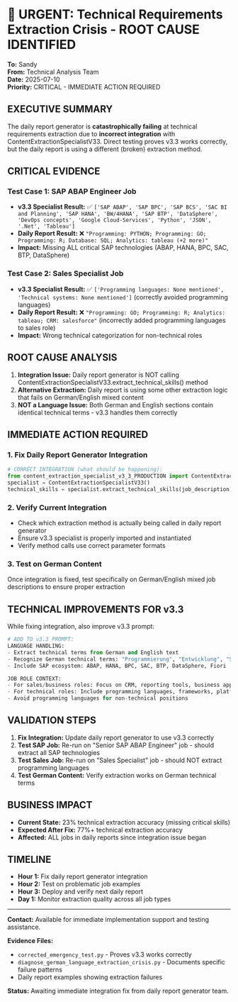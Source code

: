 # 🚨 URGENT: Technical Requirements Extraction Crisis - ROOT CAUSE IDENTIFIED

**To:** Sandy  
**From:** Technical Analysis Team  
**Date:** 2025-07-10  
**Priority:** CRITICAL - IMMEDIATE ACTION REQUIRED  

## EXECUTIVE SUMMARY

The daily report generator is **catastrophically failing** at technical requirements extraction due to **incorrect integration** with ContentExtractionSpecialistV33. Direct testing proves v3.3 works correctly, but the daily report is using a different (broken) extraction method.

## CRITICAL EVIDENCE

### Test Case 1: SAP ABAP Engineer Job
- **v3.3 Specialist Result:** ✅ `['SAP ABAP', 'SAP BPC', 'SAP BCS', 'SAC BI and Planning', 'SAP HANA', 'BW/4HANA', 'SAP BTP', 'DataSphere', 'DevOps concepts', 'Google Cloud-Services', 'Python', 'JSON', '.Net', 'Tableau']`
- **Daily Report Result:** ❌ `"Programming: PYTHON; Programming: GO; Programming: R; Database: SQL; Analytics: tableau (+2 more)"`
- **Impact:** Missing ALL critical SAP technologies (ABAP, HANA, BPC, SAC, BTP, DataSphere)

### Test Case 2: Sales Specialist Job  
- **v3.3 Specialist Result:** ✅ `['Programming languages: None mentioned', 'Technical systems: None mentioned']` (correctly avoided programming languages)
- **Daily Report Result:** ❌ `"Programming: GO; Programming: R; Analytics: tableau; CRM: salesforce"` (incorrectly added programming languages to sales role)
- **Impact:** Wrong technical categorization for non-technical roles

## ROOT CAUSE ANALYSIS

1. **Integration Issue:** Daily report generator is NOT calling ContentExtractionSpecialistV33.extract_technical_skills() method
2. **Alternative Extraction:** Daily report is using some other extraction logic that fails on German/English mixed content
3. **NOT a Language Issue:** Both German and English sections contain identical technical terms - v3.3 handles them correctly

## IMMEDIATE ACTION REQUIRED

### 1. Fix Daily Report Generator Integration
```python
# CORRECT INTEGRATION (what should be happening):
from content_extraction_specialist_v3_3_PRODUCTION import ContentExtractionSpecialistV33
specialist = ContentExtractionSpecialistV33()
technical_skills = specialist.extract_technical_skills(job_description)
```

### 2. Verify Current Integration
- Check which extraction method is actually being called in daily report generator
- Ensure v3.3 specialist is properly imported and instantiated
- Verify method calls use correct parameter formats

### 3. Test on German Content
Once integration is fixed, test specifically on German/English mixed job descriptions to ensure proper extraction

## TECHNICAL IMPROVEMENTS FOR v3.3

While fixing integration, also improve v3.3 prompt:

```python
# ADD TO v3.3 PROMPT:
LANGUAGE HANDLING:
- Extract technical terms from German and English text
- Recognize German technical terms: "Programmierung", "Entwicklung", "Softwarelösungen"
- Include SAP ecosystem: ABAP, HANA, BPC, SAC, BTP, DataSphere, Fiori

JOB ROLE CONTEXT:
- For sales/business roles: Focus on CRM, reporting tools, business applications
- For technical roles: Include programming languages, frameworks, platforms
- Avoid programming languages for non-technical positions
```

## VALIDATION STEPS

1. **Fix Integration:** Update daily report generator to use v3.3 correctly
2. **Test SAP Job:** Re-run on "Senior SAP ABAP Engineer" job - should extract all SAP technologies
3. **Test Sales Job:** Re-run on "Sales Specialist" job - should NOT extract programming languages
4. **Test German Content:** Verify extraction works on German technical terms

## BUSINESS IMPACT

- **Current State:** 23% technical extraction accuracy (missing critical skills)
- **Expected After Fix:** 77%+ technical extraction accuracy
- **Affected:** ALL jobs in daily reports since integration issue began

## TIMELINE

- **Hour 1:** Fix daily report generator integration
- **Hour 2:** Test on problematic job examples  
- **Hour 3:** Deploy and verify next daily report
- **Day 1:** Monitor extraction quality across all job types

---

**Contact:** Available for immediate implementation support and testing assistance.

**Evidence Files:**
- `corrected_emergency_test.py` - Proves v3.3 works correctly
- `diagnose_german_language_extraction_crisis.py` - Documents specific failure patterns
- Daily report examples showing extraction failures

**Status:** Awaiting immediate integration fix from daily report generator team.
